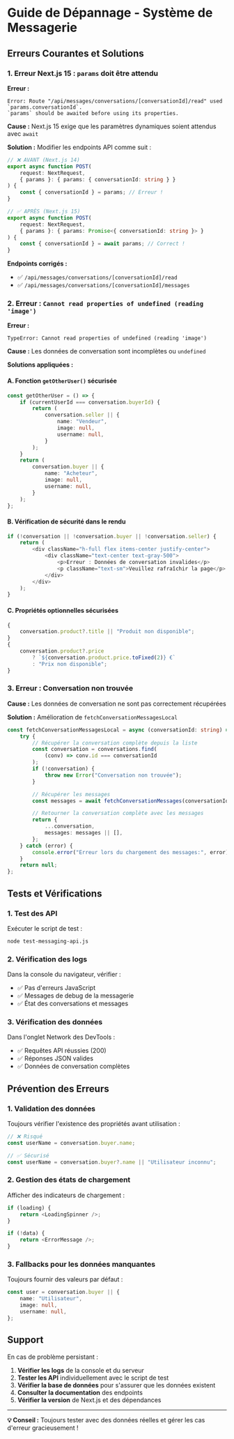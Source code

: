 # Guide de Dépannage - Système de Messagerie

## Erreurs Courantes et Solutions

### 1. Erreur Next.js 15 : `params` doit être attendu

**Erreur :**

```
Error: Route "/api/messages/conversations/[conversationId]/read" used `params.conversationId`.
`params` should be awaited before using its properties.
```

**Cause :** Next.js 15 exige que les paramètres dynamiques soient attendus avec `await`

**Solution :** Modifier les endpoints API comme suit :

```typescript
// ❌ AVANT (Next.js 14)
export async function POST(
	request: NextRequest,
	{ params }: { params: { conversationId: string } }
) {
	const { conversationId } = params; // Erreur !
}

// ✅ APRÈS (Next.js 15)
export async function POST(
	request: NextRequest,
	{ params }: { params: Promise<{ conversationId: string }> }
) {
	const { conversationId } = await params; // Correct !
}
```

**Endpoints corrigés :**

- ✅ `/api/messages/conversations/[conversationId]/read`
- ✅ `/api/messages/conversations/[conversationId]/messages`

### 2. Erreur : `Cannot read properties of undefined (reading 'image')`

**Erreur :**

```
TypeError: Cannot read properties of undefined (reading 'image')
```

**Cause :** Les données de conversation sont incomplètes ou `undefined`

**Solutions appliquées :**

#### A. Fonction `getOtherUser()` sécurisée

```typescript
const getOtherUser = () => {
	if (currentUserId === conversation.buyerId) {
		return (
			conversation.seller || {
				name: "Vendeur",
				image: null,
				username: null,
			}
		);
	}
	return (
		conversation.buyer || {
			name: "Acheteur",
			image: null,
			username: null,
		}
	);
};
```

#### B. Vérification de sécurité dans le rendu

```typescript
if (!conversation || !conversation.buyer || !conversation.seller) {
    return (
        <div className="h-full flex items-center justify-center">
            <div className="text-center text-gray-500">
                <p>Erreur : Données de conversation invalides</p>
                <p className="text-sm">Veuillez rafraîchir la page</p>
            </div>
        </div>
    );
}
```

#### C. Propriétés optionnelles sécurisées

```typescript
{
	conversation.product?.title || "Produit non disponible";
}
{
	conversation.product?.price
		? `${conversation.product.price.toFixed(2)} €`
		: "Prix non disponible";
}
```

### 3. Erreur : Conversation non trouvée

**Cause :** Les données de conversation ne sont pas correctement récupérées

**Solution :** Amélioration de `fetchConversationMessagesLocal`

```typescript
const fetchConversationMessagesLocal = async (conversationId: string) => {
	try {
		// Récupérer la conversation complète depuis la liste
		const conversation = conversations.find(
			(conv) => conv.id === conversationId
		);
		if (!conversation) {
			throw new Error("Conversation non trouvée");
		}

		// Récupérer les messages
		const messages = await fetchConversationMessages(conversationId);

		// Retourner la conversation complète avec les messages
		return {
			...conversation,
			messages: messages || [],
		};
	} catch (error) {
		console.error("Erreur lors du chargement des messages:", error);
	}
	return null;
};
```

## Tests et Vérifications

### 1. Test des API

Exécuter le script de test :

```bash
node test-messaging-api.js
```

### 2. Vérification des logs

Dans la console du navigateur, vérifier :

- ✅ Pas d'erreurs JavaScript
- ✅ Messages de debug de la messagerie
- ✅ État des conversations et messages

### 3. Vérification des données

Dans l'onglet Network des DevTools :

- ✅ Requêtes API réussies (200)
- ✅ Réponses JSON valides
- ✅ Données de conversation complètes

## Prévention des Erreurs

### 1. Validation des données

Toujours vérifier l'existence des propriétés avant utilisation :

```typescript
// ❌ Risqué
const userName = conversation.buyer.name;

// ✅ Sécurisé
const userName = conversation.buyer?.name || "Utilisateur inconnu";
```

### 2. Gestion des états de chargement

Afficher des indicateurs de chargement :

```typescript
if (loading) {
    return <LoadingSpinner />;
}

if (!data) {
    return <ErrorMessage />;
}
```

### 3. Fallbacks pour les données manquantes

Toujours fournir des valeurs par défaut :

```typescript
const user = conversation.buyer || {
	name: "Utilisateur",
	image: null,
	username: null,
};
```

## Support

En cas de problème persistant :

1. **Vérifier les logs** de la console et du serveur
2. **Tester les API** individuellement avec le script de test
3. **Vérifier la base de données** pour s'assurer que les données existent
4. **Consulter la documentation** des endpoints
5. **Vérifier la version** de Next.js et des dépendances

---

**💡 Conseil :** Toujours tester avec des données réelles et gérer les cas d'erreur gracieusement !
